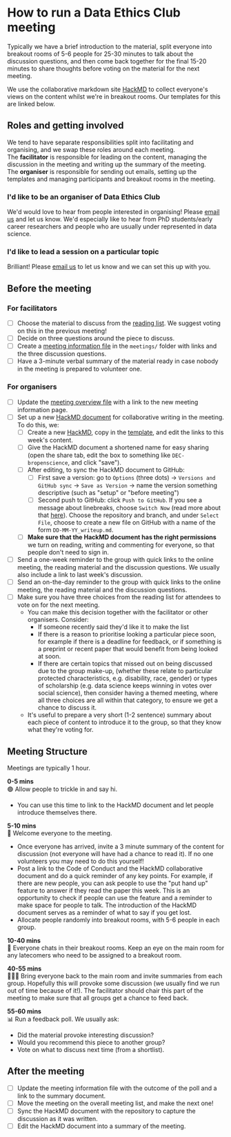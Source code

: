 # How to run a Data Ethics Club meeting

Typically we have a brief introduction to the material, split everyone into breakout rooms of 5-6 people for 25-30 minutes to talk about the discussion questions, and then come back together for the final 15-20 minutes to share thoughts before voting on the material for the next meeting. 

We use the collaborative markdown site [HackMD](https://hackmd.io/) to collect everyone's views on the content whilst we're in breakout rooms. Our templates for this are linked below.  

## Roles and getting involved
We tend to have separate responsibilities split into facilitating and organising, and we swap these roles around each meeting.  
The **facilitator** is responsible for leading on the content,  managing the discussion in the meeting and writing up the summary of the meeting.  
The **organiser** is responsible for sending out emails, setting up the templates and managing participants and breakout rooms in the meeting.  
### I'd like to be an organiser of Data Ethics Club
We'd would love to hear from people interested in organising! Please [email us](mailto:grp-ethicaldatascience@groups.bristol.ac.uk) and let us know. We'd especially like to hear from PhD students/early career researchers and people who are usually under represented in data science. 

### I'd like to lead a session on a particular topic
Brilliant! Please [email us](mailto:grp-ethicaldatascience@groups.bristol.ac.uk) to let us know and we can set this up with you. 

## Before the meeting

### For facilitators
- [ ] Choose the material to discuss from the [reading list](./../READING-LIST.md). We suggest voting on this in the previous meeting!  
- [ ] Decide on three questions around the piece to discuss.  
- [ ] Create a [meeting information file](./../meetings/meeting_template.md) in the `meetings/` folder with links and the three discussion questions.
- [ ] Have a 3-minute verbal summary of the material ready in case nobody in the meeting is prepared to volunteer one.  

### For organisers
- [ ] Update the [meeting overview file](./../MEETINGS.md) with a link to the new meeting information page.
- [ ] Set up a new [HackMD document](./templates/HackMD_meeting_template.md) for collaborative writing in the meeting. To do this, we:
  - [ ] Create a new [HackMD](https://hackmd.io/), copy in the [template](./templates/HackMD_meeting_template.md), and edit the links to this week's content.
  - [ ] Give the HackMD document a shortened name for easy sharing (open the share tab, edit the box to something like `DEC-bropenscience`, and click "save").
  - [ ] After editing, to sync the HackMD document to GitHub:
    - [ ] First save a version: go to `Options` (three dots) -> `Versions and GitHub sync` -> `Save as Version` -> name the version something descriptive (such as "setup" or "before meeting")
    - [ ] Second push to GitHub: click `Push to GitHub`. If you see a message about linebreaks, choose `Switch Now` (read more about that [here](https://hackmd.io/c/tutorials/%2Fs%2Flink-with-github)). Choose the repository and branch, and under `Select File`, choose to create a new file on GitHub with a name of the form `DD-MM-YY_writeup.md`.
  - [ ] **Make sure that the HackMD document has the right permissions** we turn on reading, writing and commenting for everyone, so that people don't need to sign in.
- [ ] Send a one-week reminder to the group with quick links to the online meeting, the reading material and the discussion questions. We usually also include a link to last week's discussion.   
- [ ] Send an on-the-day reminder to the group with quick links to the online meeting, the reading material and the discussion questions.  
- [ ] Make sure you have three choices from the reading list for attendees to vote on for the next meeting. 
  - You can make this decision together with the facilitator or other organisers. Consider:
    - If someone recently said they'd like it to make the list
    - If there is a reason to prioritise looking a particular piece soon, for example if there is a deadline for feedback, or if something is a preprint or recent paper that would benefit from being looked at soon.
    - If there are certain topics that missed out on being discussed due to the group make-up, (whether these relate to particular protected characteristics, e.g. disability, race, gender) or types of scholarship (e.g. data science keeps winning in votes over social science), then consider having a themed meeting, where all three choices are all within that category, to ensure we get a chance to discuss it.
  - It's useful to prepare a very short (1-2 sentence) summary about each piece of content to introduce it to the group, so that they know what they're voting for. 

## Meeting Structure
Meetings are typically 1 hour.  
  
**0-5 mins**   
  🟢 Allow people to trickle in and say hi. 
  - You can use this time to link to the HackMD document and let people introduce themselves there.

**5-10 mins**   
  👋 Welcome everyone to the meeting. 
  - Once everyone has arrived, invite a 3 minute summary of the content for discussion (not everyone will have had a chance to read it). If no one volunteers you may need to do this yourself!  
  - Post a link to the Code of Conduct and the HackMD collaborative document and do a quick reminder of any key points. For example, if there are new people, you can ask people to use the "put hand up" feature to answer if they read the paper this week. This is an opportunity to check if people can use the feature and a reminder to make space for people to talk. The introduction of the HackMD document serves as a reminder of what to say if you get lost.
  - Allocate people randomly into breakout rooms, with 5-6 people in each group.   

**10-40 mins**  
  💬 Everyone chats in their breakout rooms. Keep an eye on the main room for any latecomers who need to be assigned to a breakout room.  

**40-55 mins**  
  💬💬💬 Bring everyone back to the main room and invite summaries from each group. 
  Hopefully this will provoke some discussion (we usually find we run out of time because of it!). 
  The facilitator should chair this part of the meeting to make sure that all groups get a chance to feed back.

**55-60 mins**  
  📊 Run a feedback poll.
  We usually ask:  
  - Did the material provoke interesting discussion?  
  - Would you recommend this piece to another group?  
  - Vote on what to discuss next time (from a shortlist).   

## After the meeting  
- [ ] Update the meeting information file with the outcome of the poll and a link to the summary document.  
- [ ] Move the meeting on the overall meeting list, and make the next one!  
- [ ] Sync the HackMD document with the repository to capture the discussion as it was written. 
- [ ] Edit the HackMD document into a summary of the meeting. 
